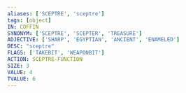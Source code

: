 ```yaml
---
aliases: ['SCEPTRE', 'sceptre']
tags: [object]
IN: COFFIN
SYNONYM: ['SCEPTRE', 'SCEPTER', 'TREASURE']
ADJECTIVE: ['SHARP', 'EGYPTIAN', 'ANCIENT', 'ENAMELED']
DESC: "sceptre"
FLAGS: ['TAKEBIT', 'WEAPONBIT']
ACTION: SCEPTRE-FUNCTION
SIZE: 3
VALUE: 4
TVALUE: 6
---
```

